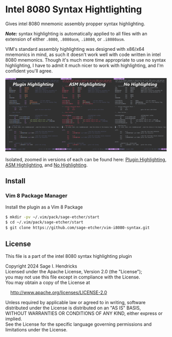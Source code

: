 # Intel 8080 Syntax Hightlighting

Gives intel 8080 mnemonic assembly propper syntax highlighting.

___Note:___ syntax highlighting is automatically applied to all files with
an extension of either `.8080`, `.8080asm`, `.i8080`, or `.i8080asm`.

VIM's standard assembly highlighting was designed with x86/x64 mnemonics in
mind, as such it doesn't work well with code written in intel 8080 mnemonics.
Though it's much more time appropriate to use no syntax highlighting, I have
to admit it much nicer to work with highlighting, and I'm confident you'll
agree.

![A side by side comparison of code, 1, with the plugin's highlighting, 2, with VIM's base assembly highlighting, and 3, with no highlighting.](./images/example-sidebyside.jpg)

Isolated, zoomed in versions of each can be found here:
[Plugin Highlighting](./images/example-plugin.jpg),
[ASM Highlighting](./images/example-base-ASM.jpg),
and [No Highlighting](./images/example-syntax-off.jpg).

## Install

### Vim 8 Package Manager

Install the plugin as a Vim 8 Package

``` bash
$ mkdir -pv ~/.vim/pack/sage-etcher/start
$ cd ~/.vim/pack/sage-etcher/start
$ git clone https://github.com/sage-etcher/vim-i8080-syntax.git
```

## License

This file is a part of the intel 8080 syntax highlighting plugin  

Copyright 2024 Sage I. Hendricks  
Licensed under the Apache License, Version 2.0 (the "License");  
you may not use this file except in compliance with the License.  
You may obtain a copy of the License at  

&nbsp;&nbsp;&nbsp;&nbsp;<http://www.apache.org/licenses/LICENSE-2.0>  

Unless required by applicable law or agreed to in writing, software  
distributed under the License is distributed on an "AS IS" BASIS,  
WITHOUT WARRANTIES OR CONDITIONS OF ANY KIND, either express or implied.  
See the License for the specific language governing permissions and  
limitations under the License.  

